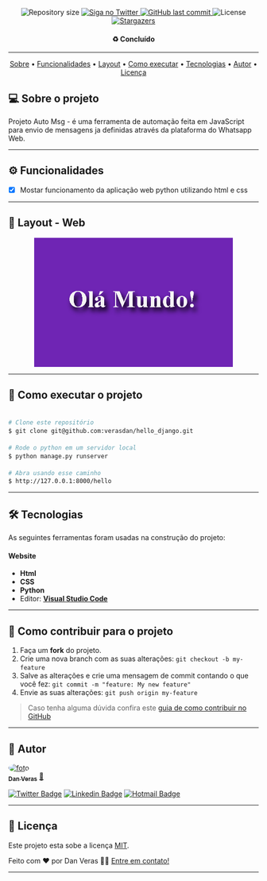 <p align="center">
  <img alt="Repository size" src="https://img.shields.io/github/repo-size/verasdan/hello_django">
  <a href="https://www.twitter.com/verasdan/">
    <img alt="Siga no Twitter" src="https://img.shields.io/twitter/url?url=https%3A%2F%2Fgithub.com%2Fverasdan%2Fhello_django">
  </a>
  <a href="https://github.com/verasdan/hello_django/commits/master">
    <img alt="GitHub last commit" src="https://img.shields.io/github/last-commit/verasdan/hello_django">
  </a>
  <img alt="License" src="https://img.shields.io/badge/license-MIT-brightgreen">
   <a href="https://github.com/verasdan/hello_django/stargazers">
    <img alt="Stargazers" src="https://img.shields.io/github/stars/verasdan/hello_django?style=social">
  </a>

</p>

<h4 align="center"> 
	 ♻️ Concluído
</h4>

---

<p align="center">
  <a href="#-sobre-o-projeto">Sobre</a> •
  <a href="#-funcionalidades">Funcionalidades</a> •
  <a href="#-layout">Layout</a> • 
  <a href="#-como-executar-o-projeto">Como executar</a> • 
  <a href="#-tecnologias">Tecnologias</a> •
  <a href="#-autor">Autor</a> • 
  <a href="#user-content--licença">Licença</a>
</p>

## 💻 Sobre o projeto

Projeto Auto Msg - é uma ferramenta de automação feita em JavaScript para envio de mensagens ja definidas através da plataforma do Whatsapp Web.

---

## ⚙️ Funcionalidades

- [x] Mostar funcionamento da aplicação web python utilizando html e css

---

## 🎨 Layout - Web

<p align="center" style="display: flex; align-items: flex-start; justify-content: center;">
  <img alt="NextLevelWeek" title="#NextLevelWeek" src="assets/Screenshot_1.png" width="400px">
</p>

---

## 🚀 Como executar o projeto

```bash

# Clone este repositório
$ git clone git@github.com:verasdan/hello_django.git

# Rode o python em um servidor local
$ python manage.py runserver

# Abra usando esse caminho
$ http://127.0.0.1:8000/hello

```

---

## 🛠 Tecnologias

As seguintes ferramentas foram usadas na construção do projeto:

#### **Website**  

-   **Html**
-   **CSS**
-   **Python**
-   Editor:  **[Visual Studio Code](https://code.visualstudio.com/)**

---

## 💪 Como contribuir para o projeto

1. Faça um **fork** do projeto.
2. Crie uma nova branch com as suas alterações: `git checkout -b my-feature`
3. Salve as alterações e crie uma mensagem de commit contando o que você fez: `git commit -m "feature: My new feature"`
4. Envie as suas alterações: `git push origin my-feature`
> Caso tenha alguma dúvida confira este [guia de como contribuir no GitHub](./CONTRIBUTING.md)

---

## 🦸 Autor

<a href="https://github.com/verasdan">
 <img style="border-radius: 50%;" src="https://media.discordapp.net/attachments/891798888594436199/980284436954357780/perfil_dan.jpg?width=406&height=406" width="100px;" alt="foto"/>
 <br />
 <sub><b>Dan Veras</b></sub></a> <a href="https://github.com/verasdan" title="">🚀</a>
 <br />

[![Twitter Badge](https://img.shields.io/badge/-@veras_dan-1ca0f1?style=flat-square&labelColor=1ca0f1&logo=twitter&logoColor=white&link=https://twitter.com/veras_dan)](https://twitter.com/veras_dan) [![Linkedin Badge](https://img.shields.io/badge/-Danilo_Veras-blue?style=flat-square&logo=Linkedin&logoColor=white&link=https://www.linkedin.com/in/verasdanilo/)](https://www.linkedin.com/in/verasdanilo/) 
[![Hotmail Badge](https://img.shields.io/badge/-veras_dan@hotmail.com-0078D4?style=flat-square&logo=microsoft-outlook&logoColor=white&link=mailto:veras_dan@hotmail.com)](mailto:veras_dan@hotmail.com)

---

## 📝 Licença

Este projeto esta sobe a licença [MIT](./LICENSE).

Feito com ❤️ por Dan Veras 👋🏽 [Entre em contato!](https://www.linkedin.com/in/verasdanilo/)

---
